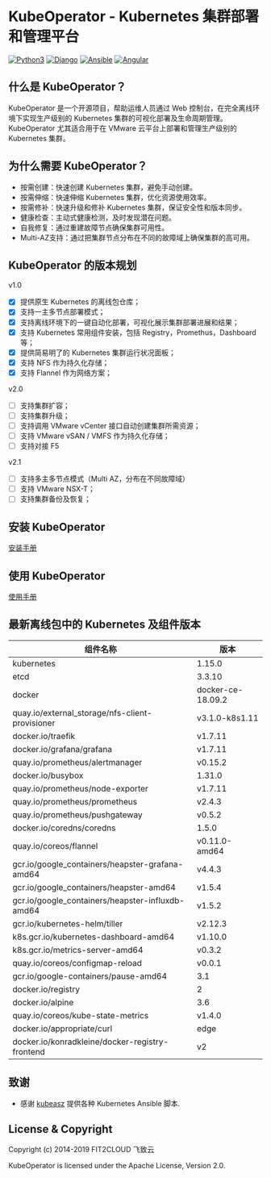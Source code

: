 # KubeOperator - Kubernetes 集群部署和管理平台

[![Python3](https://img.shields.io/badge/python-3.6-green.svg?style=plastic)](https://www.python.org/)
[![Django](https://img.shields.io/badge/django-2.1-brightgreen.svg?style=plastic)](https://www.djangoproject.com/)
[![Ansible](https://img.shields.io/badge/ansible-2.6.5-blue.svg?style=plastic)](https://www.ansible.com/)
[![Angular](https://img.shields.io/badge/angular-7.0.4-red.svg?style=plastic)](https://www.angular.cn/)

## 什么是 KubeOperator？

KubeOperator 是一个开源项目，帮助运维人员通过 Web 控制台，在完全离线环境下实现生产级别的 Kubernetes 集群的可视化部署及生命周期管理。KubeOperator 尤其适合用于在 VMware 云平台上部署和管理生产级别的 Kubernetes 集群。

## 为什么需要 KubeOperator？

-  按需创建：快速创建 Kubernetes 集群，避免手动创建。
-  按需伸缩：快速伸缩 Kubernetes 集群，优化资源使用效率。
-  按需修补：快速升级和修补 Kubernetes 集群，保证安全性和版本同步。
-  健康检查：主动式健康检测，及时发现潜在问题。
-  自我修复：通过重建故障节点确保集群可用性。
-  Multi-AZ支持：通过把集群节点分布在不同的故障域上确保集群的高可用。

## KubeOperator 的版本规划

 v1.0

- [x] 提供原生 Kubernetes 的离线包仓库；
- [x] 支持一主多节点部署模式；
- [x] 支持离线环境下的一键自动化部署，可视化展示集群部署进展和结果；
- [x] 支持 Kubernetes 常用组件安装，包括 Registry，Promethus，Dashboard等；
- [x] 提供简易明了的 Kubernetes 集群运行状况面板；
- [x] 支持 NFS 作为持久化存储；
- [x] 支持 Flannel 作为网络方案；

 v2.0

- [ ] 支持集群扩容；
- [ ] 支持集群升级；
- [ ] 支持调用 VMware vCenter 接口自动创建集群所需资源；
- [ ] 支持 VMware vSAN / VMFS 作为持久化存储；
- [ ] 支持对接 F5

 v2.1
 
- [ ] 支持多主多节点模式（Multi AZ，分布在不同故障域） 
- [ ] 支持 VMware NSX-T；
- [ ] 支持集群备份及恢复；

## 安装 KubeOperator

 [安装手册](https://github.com/fit2anything/KubeOperator/blob/master/docs/install.md)

## 使用 KubeOperator

 [使用手册](https://github.com/fit2anything/KubeOperator/blob/master/docs/user-guide.md)

## 最新离线包中的 Kubernetes 及组件版本

|  组件名称   | 版本  |
|  ----  | ----  |
| kubernetes  | 1.15.0 |
| etcd  | 3.3.10 |
| docker  | docker-ce-18.09.2 |
| quay.io/external_storage/nfs-client-provisioner  | v3.1.0-k8s1.11 |
| docker.io/traefik  | v1.7.11 |
| docker.io/grafana/grafana  | v1.7.11 |
| quay.io/prometheus/alertmanager  | v0.15.2 |
| docker.io/busybox  | 1.31.0 |
| quay.io/prometheus/node-exporter  | v1.7.11 |
| quay.io/prometheus/prometheus| v2.4.3|
| quay.io/prometheus/pushgateway| v0.5.2|
| docker.io/coredns/coredns| 1.5.0|
| quay.io/coreos/flannel| v0.11.0-amd64|
| gcr.io/google_containers/heapster-grafana-amd64| v4.4.3|
| gcr.io/google_containers/heapster-amd64| v1.5.4|
| gcr.io/google_containers/heapster-influxdb-amd64| v1.5.2|
| gcr.io/kubernetes-helm/tiller| v2.12.3|
| k8s.gcr.io/kubernetes-dashboard-amd64| v1.10.0|
| k8s.gcr.io/metrics-server-amd64| v0.3.2|
| quay.io/coreos/configmap-reload| v0.0.1|
| gcr.io/google-containers/pause-amd64| 3.1|
| docker.io/registry| 2|
| docker.io/alpine| 3.6|
| quay.io/coreos/kube-state-metrics| v1.4.0|
| docker.io/appropriate/curl| edge|
| docker.io/konradkleine/docker-registry-frontend| v2|

## 致谢

- 感谢 [kubeasz](https://github.com/easzlab/kubeasz) 提供各种 Kubernetes Ansible 脚本.

## License & Copyright

Copyright (c) 2014-2019 FIT2CLOUD 飞致云

KubeOperator is licensed under the Apache License, Version 2.0.
